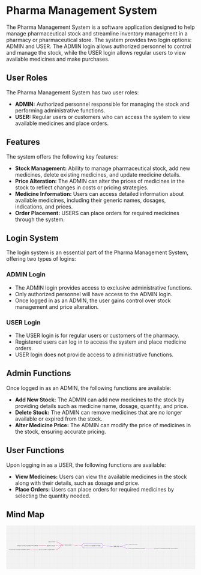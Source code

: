  <h1>Pharma Management System</h1>
  <p>The Pharma Management System is a software application designed to help manage pharmaceutical stock and streamline inventory management in a pharmacy or pharmaceutical store. The system provides two login options: ADMIN and USER. The ADMIN login allows authorized personnel to control and manage the stock, while the USER login allows regular users to view available medicines and make purchases.</p>

  <h2>User Roles</h2>
  <p>The Pharma Management System has two user roles:</p>
  <ul>
    <li><strong>ADMIN:</strong> Authorized personnel responsible for managing the stock and performing administrative functions.</li>
    <li><strong>USER:</strong> Regular users or customers who can access the system to view available medicines and place orders.</li>
  </ul>

  <h2>Features</h2>
  <p>The system offers the following key features:</p>
  <ul>
    <li><strong>Stock Management:</strong> Ability to manage pharmaceutical stock, add new medicines, delete existing medicines, and update medicine details.</li>
    <li><strong>Price Alteration:</strong> The ADMIN can alter the prices of medicines in the stock to reflect changes in costs or pricing strategies.</li>
    <li><strong>Medicine Information:</strong> Users can access detailed information about available medicines, including their generic names, dosages, indications, and prices.</li>
    <li><strong>Order Placement:</strong> USERS can place orders for required medicines through the system.</li>
  </ul>

  <h2>Login System</h2>
  <p>The login system is an essential part of the Pharma Management System, offering two types of logins:</p>
  <h3>ADMIN Login</h3>
  <ul>
    <li>The ADMIN login provides access to exclusive administrative functions.</li>
    <li>Only authorized personnel will have access to the ADMIN login.</li>
    <li>Once logged in as an ADMIN, the user gains control over stock management and price alteration.</li>
  </ul>

  <h3>USER Login</h3>
  <ul>
    <li>The USER login is for regular users or customers of the pharmacy.</li>
    <li>Registered users can log in to access the system and place medicine orders.</li>
    <li>USER login does not provide access to administrative functions.</li>
  </ul>

  <h2>Admin Functions</h2>
  <p>Once logged in as an ADMIN, the following functions are available:</p>
  <ul>
    <li><strong>Add New Stock:</strong> The ADMIN can add new medicines to the stock by providing details such as medicine name, dosage, quantity, and price.</li>
    <li><strong>Delete Stock:</strong> The ADMIN can remove medicines that are no longer available or expired from the stock.</li>
    <li><strong>Alter Medicine Price:</strong> The ADMIN can modify the price of medicines in the stock, ensuring accurate pricing.</li>
  </ul>

  <h2>User Functions</h2>
  <p>Upon logging in as a USER, the following functions are available:</p>
  <ul>
    <li><strong>View Medicines:</strong> Users can view the available medicines in the stock along with their details, such as dosage and price.</li>
    <li><strong>Place Orders:</strong> Users can place orders for required medicines by selecting the quantity needed.</li>
  </ul>
  <h2>Mind Map</h2>
  <img src="Mind Map.png"></img>
